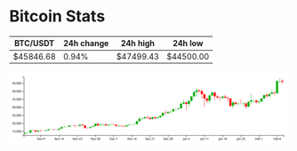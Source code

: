 # Bitcoin Stats

BTC/USDT|24h change|24h high|24h low|
|---|---|---|---|
|$45846.68|0.94%|$47499.43|$44500.00|

<img src="./chart.svg">
